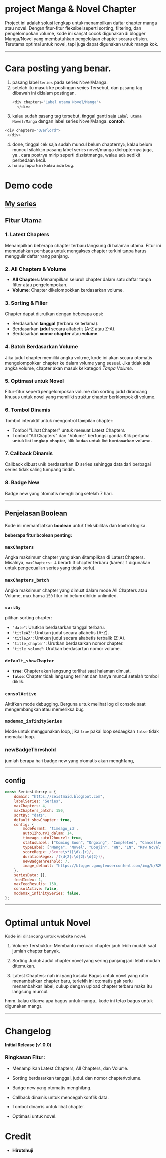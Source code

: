 # project Manga & Novel Chapter

Project ini adalah solusi lengkap untuk menampilkan daftar chapter manga atau novel. Dengan fitur-fitur fleksibel seperti sorting, filtering, dan pengelompokan volume, kode ini sangat cocok digunakan di blogger Manga/Novel yang membutuhkan pengelolaan chapter secara efisien. Terutama optimal untuk novel, tapi juga dapat digunakan untuk manga kok.

---

# Cara posting yang benar.

1. pasang label `Series` pada series Novel/Manga. 
2. setelah itu masuk ke postingan series Tersebut, dan pasang tag dibawah ini didalam postingan.
   ```javascript
   <div chapters="Label utama Novel/Manga">
     </div> 
   ```
3. kalau sudah pasang tag tersebut, tinggal ganti saja `Label utama Novel/Manga` dengan label series Novel/Manga. 
  **contoh:**
 ```javascript
<div chapters="Overlord">
  </div> 
  ```
4. done, tinggal cek saja sudah muncul belum chapternya, kalau belum muncul silahkan pasang label series novel/manga dichapternya juga, ya.. cara postnya mirip seperti dizeistmanga, walau ada sedikit perbedaan kecil.
6. harap laporkan kalau ada bug.


# Demo code 
 [My series](https://zeistmaid.blogspot.com/p/request.html?m=1)
---
## Fitur Utama

### 1. **Latest Chapters**
Menampilkan beberapa chapter terbaru langsung di halaman utama. Fitur ini memudahkan pembaca untuk mengakses chapter terkini tanpa harus menggulir daftar yang panjang.

### 2. **All Chapters & Volume**
- **All Chapters**: Menampilkan seluruh chapter dalam satu daftar tanpa filter atau pengelompokan.
- **Volume**: Chapter dikelompokkan berdasarkan volume.

### 3. **Sorting & Filter**
Chapter dapat diurutkan dengan beberapa opsi:
- Berdasarkan **tanggal** (terbaru ke terlama).
- Berdasarkan **judul** secara alfabetis (A-Z atau Z-A).
- Berdasarkan **nomor chapter** atau **volume**.

### 4. **Batch Berdasarkan Volume**
Jika judul chapter memiliki angka volume, kode ini akan secara otomatis mengelompokkan chapter ke dalam volume yang sesuai. Jika tidak ada angka volume, chapter akan masuk ke kategori *Tanpa Volume*.

### 5. **Optimasi untuk Novel**
Fitur-fitur seperti pengelompokan volume dan sorting judul dirancang khusus untuk novel yang memiliki struktur chapter berklompok di volume.

### 6. **Tombol Dinamis**
Tombol interaktif untuk mengontrol tampilan chapter:
- Tombol "Lihat Chapter" untuk memuat Latest Chapters.
- Tombol "All Chapters" dan "Volume" berfungsi ganda. Klik pertama untuk list lengkap chapter, klik kedua untuk list berdasarkan volume.

### 7. **Callback Dinamis**
Callback dibuat unik berdasarkan ID series sehingga data dari berbagai series tidak saling tumpang tindih.

### 8. **Badge New**
Badge new yang otomatis menghilang setelah 7 hari.

---

## Penjelasan Boolean

Kode ini memanfaatkan **boolean** untuk fleksibilitas dan kontrol logika. 

**beberapa fitur boolean penting:**

### **`maxChapters`**
Angka maksimum chapter yang akan ditampilkan di Latest Chapters. Misalnya, `maxChapters: 4` berarti 3 chapter terbaru (karena 1 digunakan untuk pengecualian series yang tidak perlu).

### **`maxChapters_batch`**
Angka maksimum chapter yang dimuat dalam mode All Chapters atau Volume, max hanya `150` fitur ini belum dibikin unlimited.

### **`sortBy`**
pilihan sorting chapter:
- `"date"`: Urutkan berdasarkan tanggal terbaru.
- `"titleAZ"`: Urutkan judul secara alfabetis (A-Z).
- `"titleZA"`: Urutkan judul secara alfabetis terbalik (Z-A).
- `"title_chapter"`: Urutkan berdasarkan nomor chapter.
- `"title_volume"`: Urutkan berdasarkan nomor volume.

### **`default_showChapter`**
- **`true`**: Chapter akan langsung terlihat saat halaman dimuat.
- **`false`**: Chapter tidak langsung terlihat dan hanya muncul setelah tombol diklik.

### **`consolActive`**
Aktifkan mode debugging. Berguna untuk melihat log di console saat mengembangkan atau memeriksa bug.

### **`modemax_infinitySeries`**
Mode untuk menggunakan loop, jika `true` pakai loop sedangkan `false` tidak memakai loop.

### **newBadgeThreshold**
jumlah berapa hari badge new yang otomatis akan menghilang,

---

## config

```javascript
const SeriesLibrary = {
    domain: "https://zeistmaid.blogspot.com",
    labelSeries: "Series",
    maxChapters: 4,
    maxChapters_batch: 150,
    sortBy: "date",
    default_showChapter: true,
    config: {
        modeFormat: 'timeago_id', 
        auto12hourv1_dalam: 14,
        timeago_auto12hourv1: true,
        statusLabel: ["Coming Soon", "Ongoing", "Completed", "Cancelled", "Hiatus", "Dropped", "Delay", "Drop"],
        typeLabel: ["Manga", "Novel", "Doujin", "WN", "LN", "Raw Novel", "Light Novel (JP)", "Web Novel (CN)", "Web Novel (JP)", "Web Novel (KR)", "Manhua", "Manhwa", "Doujinshi", "Long Strip", "Full Color", "One Shot", "Web Comic", "Official Colored", "Color", "Webtoon"],
        scoreRegex: /Score\s*([\d\.]+)/,
        durationRegex: /(\d{2}:\d{2}:\d{2})/,
        newBadgeThreshold: 7,
        image_default: "https://blogger.googleusercontent.com/img/b/R29vZ2xl/AVvXsEh8o8jlwaO1aAXDzVCsLhkMLIwRzAzuoMO3235-3NJ2wfejkM5elc6WzFoeHxUsrHhpbNb5U4QOyW-4MmkDPLsMrd7GxcTbNU6q4yMLraOF0Kp97Z4F4RHsshFp6iW3TjKPAnjhIcCpTR9nQHpFNKu-8pFej7qxHPwKDyVzYlJt9SEa6VyKCO0fot_O0Q/s449/No-Image-Placeholder.svg.png",
    },
    seriesData: {},
    feedIndex: 1,
    maxFeedResults: 150,
    consolActive: false,
    modemax_infinitySeries: false,
};
```

---

# Optimal untuk Novel

Kode ini dirancang untuk website novel:

1. Volume Terstruktur: Membantu mencari chapter jauh lebih mudah saat jumlah chapter banyak.


2. Sorting Judul: Judul chapter novel yang sering panjang jadi lebih mudah ditemukan.

3. Latest Chapters: nah ini yang kusuka Bagus untuk novel yang rutin menambahkan chapter baru, terlebih ini otomatis gak perlu menambahkan label, cukup dengan upload chapter terbaru maka itu langsung muncul.

hmm..kalau ditanya apa bagus untuk manga..
kode ini tetap bagus untuk digunakan manga.

---

# Changelog

**Initial Release (v1.0.0)**

### Ringkasan Fitur:

- Menampilkan Latest Chapters, All Chapters, dan Volume.

- Sorting berdasarkan tanggal, judul, dan nomor chapter/volume.

- Badge new yang otomatis menghilang.

- Callback dinamis untuk mencegah konflik data.

- Tombol dinamis untuk lihat chapter.

- Optimasi untuk novel.

# Credit 

 - **Hirutshuji**
